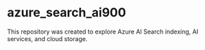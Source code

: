 # azure_search_ai900
This repository was created to explore Azure AI Search indexing, AI services, and cloud storage.
